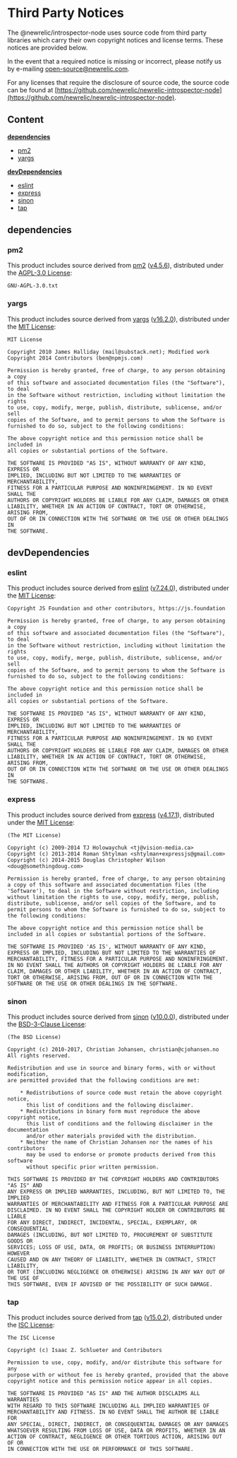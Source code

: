 # Third Party Notices

The @newrelic/introspector-node uses source code from third party libraries which carry
their own copyright notices and license terms. These notices are provided
below.

In the event that a required notice is missing or incorrect, please notify us
by e-mailing [open-source@newrelic.com](mailto:open-source@newrelic.com).

For any licenses that require the disclosure of source
code, the source code can be found at [https://github.com/newrelic/newrelic-introspector-node](https://github.com/newrelic/newrelic-introspector-node).

## Content

**[dependencies](#dependencies)**

* [pm2](#pm2)
* [yargs](#yargs)

**[devDependencies](#devDependencies)**

* [eslint](#eslint)
* [express](#express)
* [sinon](#sinon)
* [tap](#tap)


## dependencies

### pm2

This product includes source derived from [pm2](https://github.com/Unitech/pm2) ([v4.5.6](https://github.com/Unitech/pm2/tree/v4.5.6)), distributed under the [AGPL-3.0 License](https://github.com/Unitech/pm2/blob/v4.5.6/LICENSE):

```
GNU-AGPL-3.0.txt

```

### yargs

This product includes source derived from [yargs](https://github.com/yargs/yargs) ([v16.2.0](https://github.com/yargs/yargs/tree/v16.2.0)), distributed under the [MIT License](https://github.com/yargs/yargs/blob/v16.2.0/LICENSE):

```
MIT License

Copyright 2010 James Halliday (mail@substack.net); Modified work Copyright 2014 Contributors (ben@npmjs.com)

Permission is hereby granted, free of charge, to any person obtaining a copy
of this software and associated documentation files (the "Software"), to deal
in the Software without restriction, including without limitation the rights
to use, copy, modify, merge, publish, distribute, sublicense, and/or sell
copies of the Software, and to permit persons to whom the Software is
furnished to do so, subject to the following conditions:

The above copyright notice and this permission notice shall be included in
all copies or substantial portions of the Software.

THE SOFTWARE IS PROVIDED "AS IS", WITHOUT WARRANTY OF ANY KIND, EXPRESS OR
IMPLIED, INCLUDING BUT NOT LIMITED TO THE WARRANTIES OF MERCHANTABILITY,
FITNESS FOR A PARTICULAR PURPOSE AND NONINFRINGEMENT. IN NO EVENT SHALL THE
AUTHORS OR COPYRIGHT HOLDERS BE LIABLE FOR ANY CLAIM, DAMAGES OR OTHER
LIABILITY, WHETHER IN AN ACTION OF CONTRACT, TORT OR OTHERWISE, ARISING FROM,
OUT OF OR IN CONNECTION WITH THE SOFTWARE OR THE USE OR OTHER DEALINGS IN
THE SOFTWARE.

```


## devDependencies

### eslint

This product includes source derived from [eslint](https://github.com/eslint/eslint) ([v7.24.0](https://github.com/eslint/eslint/tree/v7.24.0)), distributed under the [MIT License](https://github.com/eslint/eslint/blob/v7.24.0/LICENSE):

```
Copyright JS Foundation and other contributors, https://js.foundation

Permission is hereby granted, free of charge, to any person obtaining a copy
of this software and associated documentation files (the "Software"), to deal
in the Software without restriction, including without limitation the rights
to use, copy, modify, merge, publish, distribute, sublicense, and/or sell
copies of the Software, and to permit persons to whom the Software is
furnished to do so, subject to the following conditions:

The above copyright notice and this permission notice shall be included in
all copies or substantial portions of the Software.

THE SOFTWARE IS PROVIDED "AS IS", WITHOUT WARRANTY OF ANY KIND, EXPRESS OR
IMPLIED, INCLUDING BUT NOT LIMITED TO THE WARRANTIES OF MERCHANTABILITY,
FITNESS FOR A PARTICULAR PURPOSE AND NONINFRINGEMENT. IN NO EVENT SHALL THE
AUTHORS OR COPYRIGHT HOLDERS BE LIABLE FOR ANY CLAIM, DAMAGES OR OTHER
LIABILITY, WHETHER IN AN ACTION OF CONTRACT, TORT OR OTHERWISE, ARISING FROM,
OUT OF OR IN CONNECTION WITH THE SOFTWARE OR THE USE OR OTHER DEALINGS IN
THE SOFTWARE.

```

### express

This product includes source derived from [express](https://github.com/expressjs/express) ([v4.17.1](https://github.com/expressjs/express/tree/v4.17.1)), distributed under the [MIT License](https://github.com/expressjs/express/blob/v4.17.1/LICENSE):

```
(The MIT License)

Copyright (c) 2009-2014 TJ Holowaychuk <tj@vision-media.ca>
Copyright (c) 2013-2014 Roman Shtylman <shtylman+expressjs@gmail.com>
Copyright (c) 2014-2015 Douglas Christopher Wilson <doug@somethingdoug.com>

Permission is hereby granted, free of charge, to any person obtaining
a copy of this software and associated documentation files (the
'Software'), to deal in the Software without restriction, including
without limitation the rights to use, copy, modify, merge, publish,
distribute, sublicense, and/or sell copies of the Software, and to
permit persons to whom the Software is furnished to do so, subject to
the following conditions:

The above copyright notice and this permission notice shall be
included in all copies or substantial portions of the Software.

THE SOFTWARE IS PROVIDED 'AS IS', WITHOUT WARRANTY OF ANY KIND,
EXPRESS OR IMPLIED, INCLUDING BUT NOT LIMITED TO THE WARRANTIES OF
MERCHANTABILITY, FITNESS FOR A PARTICULAR PURPOSE AND NONINFRINGEMENT.
IN NO EVENT SHALL THE AUTHORS OR COPYRIGHT HOLDERS BE LIABLE FOR ANY
CLAIM, DAMAGES OR OTHER LIABILITY, WHETHER IN AN ACTION OF CONTRACT,
TORT OR OTHERWISE, ARISING FROM, OUT OF OR IN CONNECTION WITH THE
SOFTWARE OR THE USE OR OTHER DEALINGS IN THE SOFTWARE.

```

### sinon

This product includes source derived from [sinon](https://github.com/sinonjs/sinon) ([v10.0.0](https://github.com/sinonjs/sinon/tree/v10.0.0)), distributed under the [BSD-3-Clause License](https://github.com/sinonjs/sinon/blob/v10.0.0/LICENSE):

```
(The BSD License)

Copyright (c) 2010-2017, Christian Johansen, christian@cjohansen.no
All rights reserved.

Redistribution and use in source and binary forms, with or without modification,
are permitted provided that the following conditions are met:

    * Redistributions of source code must retain the above copyright notice,
      this list of conditions and the following disclaimer.
    * Redistributions in binary form must reproduce the above copyright notice,
      this list of conditions and the following disclaimer in the documentation
      and/or other materials provided with the distribution.
    * Neither the name of Christian Johansen nor the names of his contributors
      may be used to endorse or promote products derived from this software
      without specific prior written permission.

THIS SOFTWARE IS PROVIDED BY THE COPYRIGHT HOLDERS AND CONTRIBUTORS "AS IS" AND
ANY EXPRESS OR IMPLIED WARRANTIES, INCLUDING, BUT NOT LIMITED TO, THE IMPLIED
WARRANTIES OF MERCHANTABILITY AND FITNESS FOR A PARTICULAR PURPOSE ARE
DISCLAIMED. IN NO EVENT SHALL THE COPYRIGHT HOLDER OR CONTRIBUTORS BE LIABLE
FOR ANY DIRECT, INDIRECT, INCIDENTAL, SPECIAL, EXEMPLARY, OR CONSEQUENTIAL
DAMAGES (INCLUDING, BUT NOT LIMITED TO, PROCUREMENT OF SUBSTITUTE GOODS OR
SERVICES; LOSS OF USE, DATA, OR PROFITS; OR BUSINESS INTERRUPTION) HOWEVER
CAUSED AND ON ANY THEORY OF LIABILITY, WHETHER IN CONTRACT, STRICT LIABILITY,
OR TORT (INCLUDING NEGLIGENCE OR OTHERWISE) ARISING IN ANY WAY OUT OF THE USE OF
THIS SOFTWARE, EVEN IF ADVISED OF THE POSSIBILITY OF SUCH DAMAGE.

```

### tap

This product includes source derived from [tap](https://github.com/tapjs/node-tap) ([v15.0.2](https://github.com/tapjs/node-tap/tree/v15.0.2)), distributed under the [ISC License](https://github.com/tapjs/node-tap/blob/v15.0.2/LICENSE):

```
The ISC License

Copyright (c) Isaac Z. Schlueter and Contributors

Permission to use, copy, modify, and/or distribute this software for any
purpose with or without fee is hereby granted, provided that the above
copyright notice and this permission notice appear in all copies.

THE SOFTWARE IS PROVIDED "AS IS" AND THE AUTHOR DISCLAIMS ALL WARRANTIES
WITH REGARD TO THIS SOFTWARE INCLUDING ALL IMPLIED WARRANTIES OF
MERCHANTABILITY AND FITNESS. IN NO EVENT SHALL THE AUTHOR BE LIABLE FOR
ANY SPECIAL, DIRECT, INDIRECT, OR CONSEQUENTIAL DAMAGES OR ANY DAMAGES
WHATSOEVER RESULTING FROM LOSS OF USE, DATA OR PROFITS, WHETHER IN AN
ACTION OF CONTRACT, NEGLIGENCE OR OTHER TORTIOUS ACTION, ARISING OUT OF OR
IN CONNECTION WITH THE USE OR PERFORMANCE OF THIS SOFTWARE.

```

